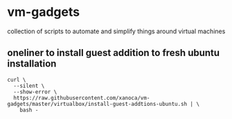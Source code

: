 # vm-gadgets
collection of scripts to automate and simplify things around virtual machines

## oneliner to install guest addition to fresh ubuntu installation

```shell script
curl \
  --silent \
  --show-error \
  https://raw.githubusercontent.com/xanoca/vm-gadgets/master/virtualbox/install-guest-addtions-ubuntu.sh | \
    bash -
```
